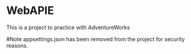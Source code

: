 # WebAPIE
This is a project to practice with AdventureWorks


#Note appsettings.json has been removed from the project for security reasons.
